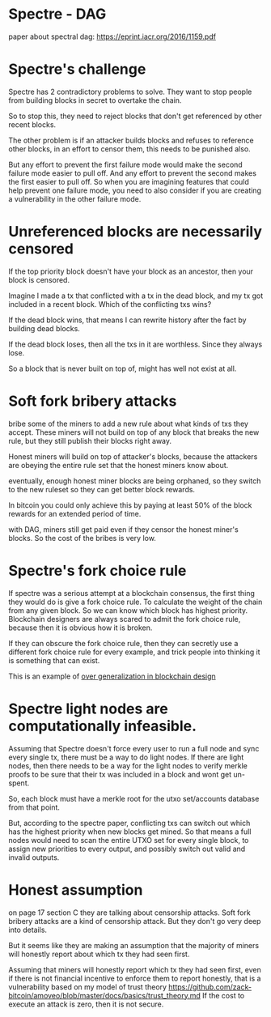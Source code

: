 Spectre - DAG
=========

paper about spectral dag: https://eprint.iacr.org/2016/1159.pdf

Spectre's challenge
=============

Spectre has 2 contradictory problems to solve.
They want to stop people from building blocks in secret to overtake the chain.

So to stop this, they need to reject blocks that don't get referenced by other recent blocks.

The other problem is if an attacker builds blocks and refuses to reference other blocks, in an effort to censor them, this needs to be punished also. 

But any effort to prevent the first failure mode would make the second failure mode easier to pull off. And any effort to prevent the second makes the first easier to pull off.
So when you are imagining features that could help prevent one failure mode, you need to also consider if you are creating a vulnerability in the other failure mode.

Unreferenced blocks are necessarily censored
============

If the top priority block doesn't have your block as an ancestor, then your block is censored.

Imagine I made a tx that conflicted with a tx in the dead block, and my tx got included in a recent block. Which of the conflicting txs wins?

If the dead block wins, that means I can rewrite history after the fact by building dead blocks.

If the dead block loses, then all the txs in it are worthless. Since they always lose.

So a block that is never built on top of, might has well not exist at all.

Soft fork bribery attacks
===========

bribe some of the miners to add a new rule about what kinds of txs they accept.
These miners will not build on top of any block that breaks the new rule, but they still publish their blocks right away.

Honest miners will build on top of attacker's blocks, because the attackers are obeying the entire rule set that the honest miners know about.

eventually, enough honest miner blocks are being orphaned, so they switch to the new ruleset so they can get better block rewards.

In bitcoin you could only achieve this by paying at least 50% of the block rewards for an extended period of time.

with DAG, miners still get paid even if they censor the honest miner's blocks. So the cost of the bribes is very low.

Spectre's fork choice rule
============

If spectre was a serious attempt at a blockchain consensus, the first thing they would do is give a fork choice rule. To calculate the weight of the chain from any given block. So we can know which block has highest priority.
Blockchain designers are always scared to admit the fork choice rule, because then it is obvious how it is broken.

If they can obscure the fork choice rule, then they can secretly use a different fork choice rule for every example, and trick people into thinking it is something that can exist.

This is an example of [over generalization in blockchain design](over_generalization_in_blockchain_design.md)

Spectre light nodes are computationally infeasible.
============

Assuming that Spectre doesn't force every user to run a full node and sync every single tx, there must be a way to do light nodes.
If there are light nodes, then there needs to be a way for the light nodes to verify merkle proofs to be sure that their tx was included in a block and wont get un-spent.

So, each block must have a merkle root for the utxo set/accounts database from that point.

But, according to the spectre paper, conflicting txs can switch out which has the highest priority when new blocks get mined. So that means a full nodes would need to scan the entire UTXO set for every single block, to assign new priorities to every output, and possibly switch out valid and invalid outputs.


Honest assumption
===========

on page 17 section C they are talking about censorship attacks.
Soft fork bribery attacks are a kind of censorship attack.
But they don't go very deep into details.

But it seems like they are making an assumption that the majority of miners will honestly report about which tx they had seen first.

Assuming that miners will honestly report which tx they had seen first, even if there is not financial incentive to enforce them to report honestly, that is a vulnerability based on my model of trust theory https://github.com/zack-bitcoin/amoveo/blob/master/docs/basics/trust_theory.md
If the cost to execute an attack is zero, then it is not secure.

